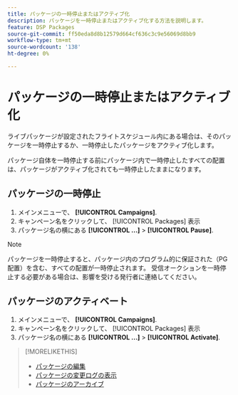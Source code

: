 ```yaml
---
title: パッケージの一時停止またはアクティブ化
description: パッケージを一時停止またはアクティブ化する方法を説明します。
feature: DSP Packages
source-git-commit: ff50eda8d8b12579d664cf636c3c9e56069d8bb9
workflow-type: tm+mt
source-wordcount: '138'
ht-degree: 0%

---
```


# パッケージの一時停止またはアクティブ化

ライブパッケージが設定されたフライトスケジュール内にある場合は、そのパッケージを一時停止するか、一時停止したパッケージをアクティブ化します。

パッケージ自体を一時停止する前にパッケージ内で一時停止したすべての配置は、パッケージがアクティブ化されても一時停止したままになります。

## パッケージの一時停止

1. メインメニューで、 **[!UICONTROL Campaigns]**.
1. キャンペーン名をクリックして、 [!UICONTROL Packages] 表示
1. パッケージ名の横にある  **[!UICONTROL ...]** > **[!UICONTROL Pause]**.

>[!NOTE]
>
>パッケージを一時停止すると、パッケージ内のプログラム的に保証された（PG 配置）を含む、すべての配置が一時停止されます。 受信オークションを一時停止する必要がある場合は、影響を受ける発行者に連絡してください。

## パッケージのアクティベート

1. メインメニューで、 **[!UICONTROL Campaigns]**.
1. キャンペーン名をクリックして、 [!UICONTROL Packages] 表示
1. パッケージ名の横にある  **[!UICONTROL ...]** > **[!UICONTROL Activate]**.

>[!MORELIKETHIS]
>
>* [パッケージの編集](package-edit.md)
>* [パッケージの変更ログの表示](package-change-log.md)
>* [パッケージのアーカイブ](package-archive-unarchive.md)


